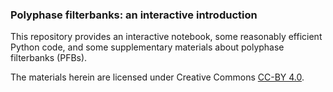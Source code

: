 ### Polyphase filterbanks: an interactive introduction

This repository provides an interactive notebook, some reasonably efficient Python code, and some supplementary materials about polyphase filterbanks (PFBs).

The materials herein are licensed under Creative Commons [CC-BY 4.0](http://creativecommons.org/licenses/by/4.0/).
 
